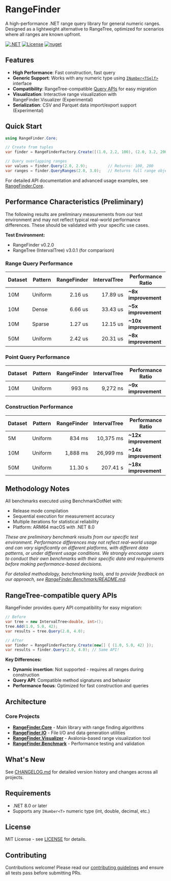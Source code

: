 # RangeFinder

A high-performance .NET range query library for general numeric ranges. Designed as a lightweight alternative to
RangeTree, optimized for scenarios where all ranges are known upfront.

[![.NET](https://img.shields.io/badge/.NET-8.0%20or%20later-blue)](https://dotnet.microsoft.com/download)
[![License](https://img.shields.io/badge/License-MIT-blue)](LICENSE)
[![nuget](https://img.shields.io/badge/nuget-v0.2.0-blue)](https://www.nuget.org/packages/RangeFinder/)

## Features

- **High Performance**: Fast construction, fast query
- **Generic Support**: Works with any numeric type using
  [`INumber<TSelf>`](https://learn.microsoft.com/en-us/dotnet/api/system.numerics.inumber-1) interface
- **Compatibility**: RangeTree-compatible [Query APIs](#rangetree-compatible-query-apis) for easy migration
- **Visualization**: Interactive range visualization with RangeFinder.Visualizer (Experimental)
- **Serialization**: CSV and Parquet data import/export support (Experimental)

## Quick Start

```csharp
using RangeFinder.Core;

// Create from tuples  
var finder = RangeFinderFactory.Create([(1.0, 2.2, 100), (2.0, 3.2, 200)]);

// Query overlapping ranges
var values = finder.Query(2.0, 2.9);         // Returns: 100, 200
var ranges = finder.QueryRanges(2.0, 3.0);   // Returns full range objects
```

For detailed API documentation and advanced usage examples, see [RangeFinder.Core](src/RangeFinder.Core/#quick-start).

## Performance Characteristics (Preliminary)

The following results are preliminary measurements from our test environment and may not reflect typical
real-world performance differences. These should be validated with your specific use cases.

**Test Environment:**

- RangeFinder v0.2.0
- RangeTree (IntervalTree) v3.0.1 (for comparison)

### Range Query Performance

| Dataset | Pattern | RangeFinder | IntervalTree | Performance Ratio |
|---------|---------|------------:|-------------:|-------------------|
| 10M | Uniform | 2.16 us | 17.89 us | **~8x improvement** |
| 10M | Dense | 6.66 us | 33.43 us | **~5x improvement** |
| 10M | Sparse | 1.27 us | 12.15 us | **~10x improvement** |
| 50M | Uniform | 2.42 us | 20.31 us | **~8x improvement** |

### Point Query Performance

| Dataset | Pattern | RangeFinder | IntervalTree | Performance Ratio |
|---------|---------|------------:|-------------:|-------------------|
| 10M | Uniform | 993 ns | 9,272 ns | **~9x improvement** |

### Construction Performance

| Dataset | Pattern | RangeFinder | IntervalTree | Performance Ratio |
|---------|---------|------------:|-------------:|-------------------|
| 5M | Uniform | 834 ms | 10,375 ms | **~12x improvement** |
| 10M | Uniform | 1,888 ms | 26,999 ms | **~14x improvement** |
| 50M | Uniform | 11.30 s | 207.41 s | **~18x improvement** |

## Methodology Notes

All benchmarks executed using BenchmarkDotNet with:

- Release mode compilation
- Sequential execution for measurement accuracy
- Multiple iterations for statistical reliability
- Platform: ARM64 macOS with .NET 8.0

_These are preliminary benchmark results from our specific test environment. Performance differences may not
reflect real-world usage and can vary significantly on different platforms, with different data patterns, or under
different usage conditions. We strongly encourage users to conduct their own benchmarks with their specific data
and requirements before making performance-based decisions._

_For detailed methodology, benchmarking tools, and to provide feedback on our approach, see [RangeFinder.Benchmark/README.md](test/RangeFinder.Benchmark/README.md)._

## RangeTree-compatible query APIs

RangeFinder provides query API compatibility for easy migration:

```csharp
// Before
var tree = new IntervalTree<double, int>();
tree.Add(1.0, 5.0, 42);
var results = tree.Query(2.0, 4.0);

// After  
var finder = RangeFinderFactory.Create(new[] { (1.0, 5.0, 42) });
var results = finder.Query(2.0, 4.0); // Same API!
```

**Key Differences:**

- **Dynamic insertion**: Not supported - requires all ranges during construction
- **Query API**: Compatible method signatures and behavior
- **Performance focus**: Optimized for fast construction and queries

## Architecture

### Core Projects

- **[RangeFinder.Core](src/RangeFinder.Core/)** - Main library with range finding algorithms
- **[RangeFinder.IO](src/RangeFinder.IO/)** - File I/O and data generation utilities
- **[RangeFinder.Visualizer](src/RangeFinder.Visualizer/)** - Avalonia-based range visualization tool
- **[RangeFinder.Benchmark](test/RangeFinder.Benchmark/)** - Performance testing and validation

## What's New

See [CHANGELOG.md](CHANGELOG.md) for detailed version history and changes across all projects.

## Requirements

- .NET 8.0 or later
- Supports any `INumber<T>` numeric type (int, double, decimal, etc.)

## License

MIT License - see [LICENSE](LICENSE) for details.

## Contributing

Contributions welcome! Please read our [contributing guidelines](CONTRIBUTING.md) and ensure all tests pass before submitting PRs.
